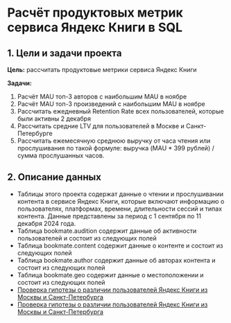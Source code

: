 # Расчёт продуктовых метрик сервиса Яндекс Книги в SQL

## 1. Цели и задачи проекта

**Цель:**  рассчитать продуктовые метрики сервиса Яндекс Книги

**Задачи:**
1. Расчёт MAU топ-3 авторов с наибольшим MAU в ноябре 
2. Расчёт MAU топ-3 произведений с наибольшим MAU в ноябре
3. Рассчитать ежедневный Retention Rate всех пользователей, которые были активны 2 декабря
4. Рассчитать средние LTV для пользователей в Москве и Санкт-Петербурге
5. Рассчитать ежемесячную среднюю выручку от часа чтения или прослушивания по такой формуле: выручка (MAU * 399 рублей) / сумма прослушанных часов.
   
## 2. Описание данных 
- Таблицы этого проекта содержат данные о чтении и прослушивании контента в сервисе Яндекс Книги, которые включают информацию о пользователях, платформах, времени, длительности сессий и типах контента. Данные представлены за период с 1 сентября по 11 декабря 2024 года. 
- Таблица bookmate.audition содержит данные об активности пользователей и состоит из следующих полей
- Таблица bookmate.content содержит данные о контенте и состоит из следующих полей
- Таблица bookmate.author содержит данные об авторах контента и состоит из следующих полей
- Таблица bookmate.geo содержит данные о местоположении и состоит из следующих полей
- [Проверка гипотезы о различии пользователей Яндекс Книги из Москвы и Санкт-Петербурга](https://github.com/ruslanbakht/projects/tree/main/yandex_practicum/hypothesis_testing_yandex_knigi)
- [Проверка гипотезы о различии пользователей Яндекс Книги из Москвы и Санкт-Петербурга](https://github.com/ruslanbakht/projects/blob/main/yandex_practicum/product_metrics_yandex_knigi/0.%20%D0%9E%D0%BF%D0%B8%D1%81%D0%B0%D0%BD%D0%B8%D0%B5%20%D0%B4%D0%B0%D0%BD%D0%BD%D1%8B%D1%85)
  

